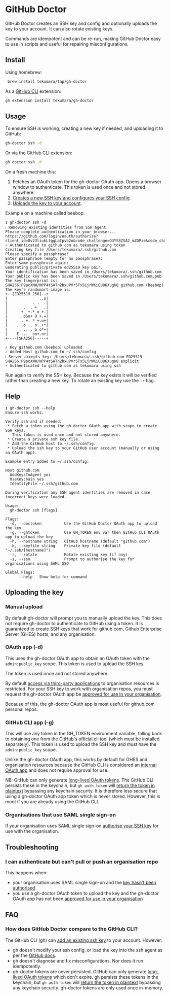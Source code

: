 # GitHub Doctor

GitHub Doctor creates an SSH key and config and optionally uploads the key to your account. It can also rotate existing keys.

Commands are idempotent and can be re-run, making GitHub Doctor easy to use in scripts and useful for repairing misconfigurations.

## Install

Using homebrew:

```sh
 brew install tekumara/tap/gh-doctor
```

As a [GitHub CLI](https://github.com/cli/cli) extension:

```sh
gh extension install tekumara/gh-doctor
```

## Usage

To ensure SSH is working, creating a new key if needed, and uploading it to GitHub:

```sh
gh-doctor ssh -d
```

Or via the GitHub CLI extension:

```sh
gh doctor ssh -d
```

On a fresh machine this:

1. Fetches an OAuth token for the gh-doctor OAuth app. Opens a browser window to authenticate. This token is used once and not stored anywhere.
1. [Creates a new SSH key and configures your SSH config](https://docs.github.com/en/authentication/connecting-to-github-with-ssh/generating-a-new-ssh-key-and-adding-it-to-the-ssh-agent).
1. [Uploads the key to your account](https://docs.github.com/en/authentication/connecting-to-github-with-ssh/adding-a-new-ssh-key-to-your-github-account).

Example on a machine called beebop:

```
❯ gh-doctor ssh -d
ℹ Removing existing identities from SSH agent.
Please complete authentication in your browser...
https://github.com/login/oauth/authorize?client_id=Ov23liukLtggLaIpvb2o&code_challenge=O3YS8ZSA2_mZDPie&code_challenge_method=S256&redirect_uri=http%3A%2F%2F127.0.0.1%3A55254&response_type=code&scope=admin%3Apublic_key&state=4WAZT_6psyuBE
✓ Authenticated to github.com as tekumara using token
Creating key file /Users/tekumara/.ssh/github.com
Please specify a passphrase!
Enter passphrase (empty for no passphrase):
Enter same passphrase again:
Generating public/private ed25519 key pair.
Your identification has been saved in /Users/tekumara/.ssh/github.com
Your public key has been saved in /Users/tekumara/.ssh/github.com.pub
The key fingerprint is:
SHA256:F9pcXNW/NPP4tSATn2hxuPVr5Tx5LjrWKiCU86XugK8 github.com (beebop)
The key's randomart image is:
+--[ED25519 256]--+
|              ..o|
|           . .  .|
|       .  . +   .|
|      +  +.* o +.|
|     . oSo+ O +.=|
|     .. +. * +.o+|
|    . .o .. o..+*|
|     . .. . o o*=|
|    E....  oo+.o+|
+----[SHA256]-----+

✓ Key github.com (beebop) uploaded
✓ Added Host github.com to ~/.ssh/config
ℹ Server accepts key: /Users/tekumara/.ssh/github.com ED25519 SHA256:F9pcXNW/NPP4tSATn2hxuPVr5Tx5LjrWKiCU86XugK8 explicit
✓ Authenticated to github.com as tekumara using ssh
```

Run again to verify the SSH key. Because the key exists it will be verified rather than creating a new key. To rotate an existing key use the `-r` flag.

## Help

```
❯ gh-doctor ssh --help
Ensure ssh works.

Verify ssh and if needed:
 * Fetch a token using the gh-doctor OAuth app with scope to create SSH keys.
   This token is used once and not stored anywhere.
 * Create a private ssh key file.
 * Add the GitHub host to ~/.ssh/config.
 * Upload the ssh key to your GitHub user account (manually or using an OAuth app).

Example entry added to ~/.ssh/config:

Host github.com
  AddKeysToAgent yes
  UseKeychain yes
  IdentityFile ~/.ssh/github.com

During verification any SSH agent identities are removed in case incorrect keys were loaded.

Usage:
  gh-doctor ssh [flags]

Flags:
  -d, --doctoken          Use the GitHub Doctor OAuth app to upload the key
  -g, --ghtoken           Use GH_TOKEN env var then GitHub CLI OAuth app to upload the key
  -h, --hostname string   GitHub hostname (default "github.com")
  -k, --keyfile string    Private key file (default "~/.ssh/[hostname]")
  -r, --rotate            Rotate existing key (if any)
  -s, --sso               Prompt to authorise the key for organisations using SAML SSO

Global Flags:
      --help   Show help for command
```

## Uploading the key

### Manual upload

By default gh-doctor will prompt you to manually upload the key. This does not require gh-doctor to authenticate to GitHub using a token. It is guaranteed to create SSH keys that work for github.com, Github Enterprise Server (GHES) hosts, and any organisation.

### OAuth app (-d)

This uses the gh-doctor OAuth app to obtain an OAuth token with the `admin:public_key` scope. This token is used to upload the SSH key.

The token is used once and not stored anywhere.

By default [access via third-party applications](https://docs.github.com/en/organizations/managing-oauth-access-to-your-organizations-data/about-oauth-app-access-restrictions) to organisation resources is restricted. For your SSH key to work with organisation repos, you must request the gh-doctor OAuth app be [approved for use in your organisation](https://docs.github.com/en/account-and-profile/setting-up-and-managing-your-personal-account-on-github/managing-your-membership-in-organizations/requesting-organization-approval-for-oauth-apps).

Because of this, the gh-doctor OAuth app is most useful for github.com personal repos.

### GitHub CLI app (-g)

This will use any token in the GH_TOKEN environment variable, falling back to obtaining one from the [GitHub's official cli tool](https://github.com/cli/cli) (which must be installed separately). This token is used to upload the SSH key and must have the `admin:public_key` scope.

Unlike the gh-doctor OAuth app, this works by default for GHES and organisation resources because the GitHub CLI is considered an [internal OAuth app](https://docs.github.com/en/apps/oauth-apps/using-oauth-apps/internal-oauth-apps) and does not require approval for use.

NB: GitHub can only generate [long-lived OAuth tokens](https://github.com/cli/cli/issues/5924). The GitHub CLI persists these in the keychain, but `gh auth token` will [return the token in plaintext](https://github.com/cli/cli/issues/8237) bypassing any keychain security. It is therefore less secure that using a gh-doctor OAuth app token which is never stored. However, this is moot if you are already using the GitHub CLI.

### Organisations that use SAML single sign-on

If your organisation uses SAML single sign-on [authorise your SSH key](https://docs.github.com/en/enterprise-cloud@latest/authentication/authenticating-with-saml-single-sign-on/authorizing-an-ssh-key-for-use-with-saml-single-sign-on) for use with the organisation.

## Troubleshooting

### I can authenticate but can't pull or push an organisation repo

This happens when:

- your organisation uses SAML single sign-on and the [key hasn't been authorised](https://docs.github.com/en/enterprise-cloud@latest/authentication/authenticating-with-saml-single-sign-on/authorizing-an-ssh-key-for-use-with-saml-single-sign-on)
- you use a gh-doctor OAuth token to upload the key and the gh-doctor OAuth app has not been [approved for use in your organisation](https://docs.github.com/en/account-and-profile/setting-up-and-managing-your-personal-account-on-github/managing-your-membership-in-organizations/requesting-organization-approval-for-oauth-apps)

## FAQ

### How does GitHub Doctor compare to the GitHub CLI?

The GitHub CLI (gh) can [add an existing ssh key](https://cli.github.com/manual/gh_ssh-key_add) to your account. However:

- gh doesn't modify your ssh config, or load the key into the ssh agent as per the [GitHub docs](https://docs.github.com/en/authentication/connecting-to-github-with-ssh/generating-a-new-ssh-key-and-adding-it-to-the-ssh-agent).
- gh doesn't diagnose and fix misconfigurations. Nor does it run idempotently.
- gh-doctor tokens are never persisted. GitHub can only generate [long-lived OAuth tokens](https://github.com/cli/cli/issues/5924) which don't expire. gh persists these tokens in the keychain, but `gh auth token` will [return the token in plaintext](https://github.com/cli/cli/issues/8237) bypassing any keychain security. gh-doctor tokens are only used once in-memory.
